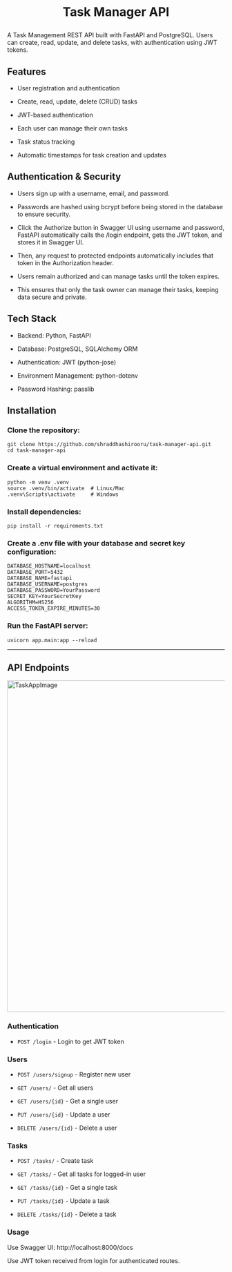 # <p align="center">Task Manager API</p>

A Task Management REST API built with FastAPI and PostgreSQL. Users can create, read, update, and delete tasks, with authentication using JWT tokens.

## Features

- User registration and authentication

- Create, read, update, delete (CRUD) tasks

- JWT-based authentication

- Each user can manage their own tasks

- Task status tracking

- Automatic timestamps for task creation and updates

## Authentication & Security

- Users sign up with a username, email, and password.
  
- Passwords are hashed using bcrypt before being stored in the database to ensure security.
  
- Click the Authorize button in Swagger UI using username and password, FastAPI automatically calls the /login endpoint, gets the JWT token, and stores it in Swagger UI.
  
- Then, any request to protected endpoints automatically includes that token in the Authorization header.
  
- Users remain authorized and can manage tasks until the token expires.
  
- This ensures that only the task owner can manage their tasks, keeping data secure and private.

## Tech Stack

- Backend: Python, FastAPI

- Database: PostgreSQL, SQLAlchemy ORM

- Authentication: JWT (python-jose)

- Environment Management: python-dotenv

- Password Hashing: passlib

 ## Installation

### Clone the repository: 
```
git clone https://github.com/shraddhashirooru/task-manager-api.git
cd task-manager-api
```
### Create a virtual environment and activate it:
```
python -m venv .venv
source .venv/bin/activate  # Linux/Mac
.venv\Scripts\activate     # Windows
```
### Install dependencies:
```
pip install -r requirements.txt
```
### Create a .env file with your database and secret key configuration:
```
DATABASE_HOSTNAME=localhost
DATABASE_PORT=5432
DATABASE_NAME=fastapi
DATABASE_USERNAME=postgres
DATABASE_PASSWORD=YourPassword
SECRET_KEY=YourSecretKey
ALGORITHM=HS256
ACCESS_TOKEN_EXPIRE_MINUTES=30
```
### Run the FastAPI server:
```
uvicorn app.main:app --reload
```
---
## API Endpoints
<img width="1167" height="768" alt="TaskAppImage" src="https://github.com/user-attachments/assets/b33547d0-15b5-40b7-b414-aa1fd655e08b" />

### Authentication 

- ``` POST /login ``` - Login to get JWT token
### Users

- ```POST /users/signup``` - Register new user

- ```GET /users/``` - Get all users

- ```GET /users/{id}``` - Get a single user

- ```PUT /users/{id}``` - Update a user

- ```DELETE /users/{id}``` - Delete a user

### Tasks

- ```POST /tasks/``` - Create task

- ```GET /tasks/``` - Get all tasks for logged-in user

- ```GET /tasks/{id}``` - Get a single task

- ```PUT /tasks/{id}``` - Update a task

- ```DELETE /tasks/{id}``` - Delete a task

### Usage

Use Swagger UI: http://localhost:8000/docs

Use JWT token received from login for authenticated routes.
